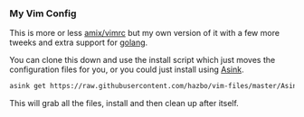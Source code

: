 ### My Vim Config

This is more or less [amix/vimrc](https://github.com/amix/vimrc) but
my own version of it with a few more tweeks and extra support for
[golang](http://golang.org).

You can clone this down and use the install script which just
moves the configuration files for you, or you could just
install using [Asink](http://github.com/groundsix/asink).

```bash
asink get https://raw.githubusercontent.com/hazbo/vim-files/master/Asinkfile
```

This will grab all the files, install and then clean up after itself.